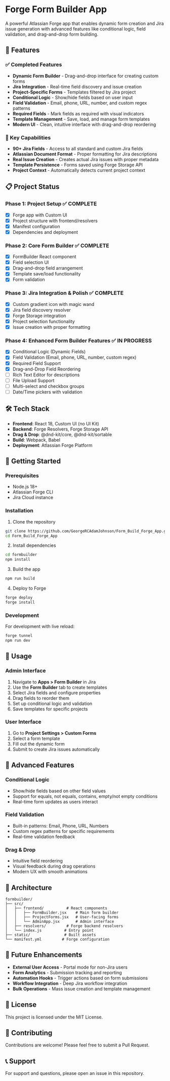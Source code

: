 # Forge Form Builder App

A powerful Atlassian Forge app that enables dynamic form creation and Jira issue generation with advanced features like conditional logic, field validation, and drag-and-drop form building.

## 🚀 Features

### ✅ Completed Features
- **Dynamic Form Builder** - Drag-and-drop interface for creating custom forms
- **Jira Integration** - Real-time field discovery and issue creation
- **Project-Specific Forms** - Templates filtered by Jira project
- **Conditional Logic** - Show/hide fields based on user input
- **Field Validation** - Email, phone, URL, number, and custom regex patterns
- **Required Fields** - Mark fields as required with visual indicators
- **Template Management** - Save, load, and manage form templates
- **Modern UI** - Clean, intuitive interface with drag-and-drop reordering

### 🎯 Key Capabilities
- **90+ Jira Fields** - Access to all standard and custom Jira fields
- **Atlassian Document Format** - Proper formatting for Jira descriptions
- **Real Issue Creation** - Creates actual Jira issues with proper metadata
- **Template Persistence** - Forms saved using Forge Storage API
- **Project Context** - Automatically detects current project context

## 📋 Project Status

### Phase 1: Project Setup ✅ COMPLETE
- [x] Forge app with Custom UI
- [x] Project structure with frontend/resolvers
- [x] Manifest configuration
- [x] Dependencies and deployment

### Phase 2: Core Form Builder ✅ COMPLETE
- [x] FormBuilder React component
- [x] Field selection UI
- [x] Drag-and-drop field arrangement
- [x] Template save/load functionality
- [x] Form validation

### Phase 3: Jira Integration & Polish ✅ COMPLETE
- [x] Custom gradient icon with magic wand
- [x] Jira field discovery resolver
- [x] Forge Storage integration
- [x] Project selection functionality
- [x] Issue creation with proper formatting

### Phase 4: Enhanced Form Builder Features ✅ IN PROGRESS
- [x] Conditional Logic (Dynamic Fields)
- [x] Field Validation (Email, phone, URL, number, custom regex)
- [x] Required Field Support
- [x] Drag-and-Drop Field Reordering
- [ ] Rich Text Editor for descriptions
- [ ] File Upload Support
- [ ] Multi-select and checkbox groups
- [ ] Date/Time pickers with validation

## 🛠️ Tech Stack

- **Frontend**: React 18, Custom UI (no UI Kit)
- **Backend**: Forge Resolvers, Forge Storage API
- **Drag & Drop**: @dnd-kit/core, @dnd-kit/sortable
- **Build**: Webpack, Babel
- **Deployment**: Atlassian Forge Platform

## 🚀 Getting Started

### Prerequisites
- Node.js 18+
- Atlassian Forge CLI
- Jira Cloud instance

### Installation
1. Clone the repository
```bash
git clone https://github.com/GeorgeRCAdamJohnson/Form_Build_Forge_App.git
cd Form_Build_Forge_App
```

2. Install dependencies
```bash
cd formbuilder
npm install
```

3. Build the app
```bash
npm run build
```

4. Deploy to Forge
```bash
forge deploy
forge install
```

### Development
For development with live reload:
```bash
forge tunnel
npm run dev
```

## 📖 Usage

### Admin Interface
1. Navigate to **Apps > Form Builder** in Jira
2. Use the **Form Builder** tab to create templates
3. Select Jira fields and configure properties
4. Drag fields to reorder them
5. Set up conditional logic and validation
6. Save templates for specific projects

### User Interface
1. Go to **Project Settings > Custom Forms**
2. Select a form template
3. Fill out the dynamic form
4. Submit to create Jira issues automatically

## 🎨 Advanced Features

### Conditional Logic
- Show/hide fields based on other field values
- Support for equals, not equals, contains, empty/not empty conditions
- Real-time form updates as users interact

### Field Validation
- Built-in patterns: Email, Phone, URL, Numbers
- Custom regex patterns for specific requirements
- Real-time validation feedback

### Drag & Drop
- Intuitive field reordering
- Visual feedback during drag operations
- Modern UX with smooth animations

## 🔧 Architecture

```
formbuilder/
├── src/
│   ├── frontend/          # React components
│   │   ├── FormBuilder.jsx    # Main form builder
│   │   ├── ProjectForms.jsx   # User-facing forms
│   │   └── AdminApp.jsx       # Admin interface
│   ├── resolvers/         # Forge backend resolvers
│   └── index.js          # Entry point
├── static/               # Built assets
└── manifest.yml         # Forge configuration
```

## 🚧 Future Enhancements

- **External User Access** - Portal mode for non-Jira users
- **Form Analytics** - Submission tracking and reporting
- **Automation Hooks** - Trigger actions based on form submissions
- **Workflow Integration** - Deep Jira workflow integration
- **Bulk Operations** - Mass issue creation and template management

## 📝 License

This project is licensed under the MIT License.

## 🤝 Contributing

Contributions are welcome! Please feel free to submit a Pull Request.

## 📞 Support

For support and questions, please open an issue in this repository.